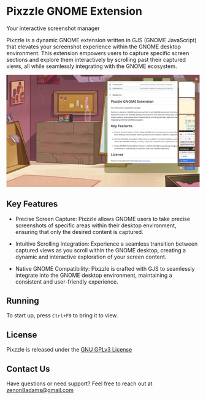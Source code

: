 # Pixzzle GNOME Extension
Your interactive screenshot manager

Pixzzle is a dynamic GNOME extension written in GJS (GNOME JavaScript) that elevates your screenshot experience within the GNOME desktop environment. This extension empowers users to capture specific screen sections and explore them interactively by scrolling past their captured views, all while seamlessly integrating with the GNOME ecosystem.

![Screenshot](https://github.com/zenon8adams/pixzzle/blob/dev/screenshot.png)  

## Key Features

* Precise Screen Capture: Pixzzle allows GNOME users to take precise screenshots of specific areas within their desktop environment, ensuring that only the desired content is captured.

* Intuitive Scrolling Integration: Experience a seamless transition between captured views as you scroll within the GNOME desktop, creating a dynamic and interactive exploration of your screen content.

* Native GNOME Compatibility: Pixzzle is crafted with GJS to seamlessly integrate into the GNOME desktop environment, maintaining a consistent and user-friendly experience.

## Running
 To start up, press `Ctrl+F9` to bring it to view.

## License

Pixzzle is released under the [GNU GPLv3 License](https://github.com/zenon8adams/pixzzle/blob/master/LICENSE)

## Contact Us
Have questions or need support? Feel free to reach out at zenon8adams@gmail.com
